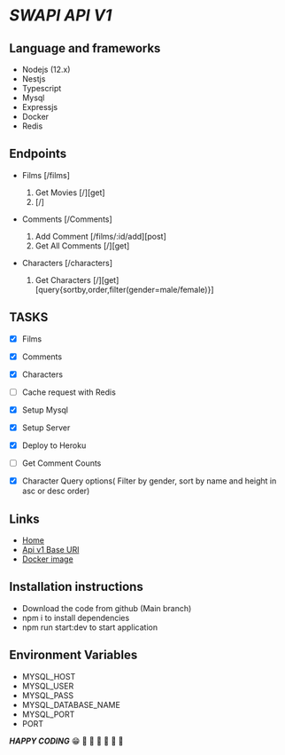 #  ***SWAPI API V1***
## Language and frameworks
- Nodejs (12.x)
- Nestjs
- Typescript
- Mysql
- Expressjs
- Docker
- Redis
## Endpoints
- Films [/films]
  1. Get Movies [/][get]
  2.  [/]
    
- Comments [/Comments]
  1. Add Comment [/films/:id/add][post]
  2. Get All Comments [/][get]
    
- Characters [/characters]
  1. Get Characters [/][get][query{sortby,order,filter(gender=male/female)}]

## TASKS
- [x] Films
- [x] Comments
- [x] Characters
- [ ] Cache request with Redis
- [x] Setup Mysql
- [x] Setup Server
- [x] Deploy to Heroku
- [ ] Get Comment Counts
- [x] Character Query options( Filter by gender, sort by name and height in asc or desc order)


## Links
- [Home](https://swapi-dev.herokuapp.com)
- [Api v1 Base URl](https://swapi-dev.herokuapp.com/api/v1)
- [Docker image](https://hub.docker.com/r/olajuwon/swapi-dev)

## Installation instructions
- Download the code from github (Main branch)
- npm i to install dependencies
- npm run start:dev to  start application

## Environment Variables
- MYSQL_HOST
- MYSQL_USER
- MYSQL_PASS
- MYSQL_DATABASE_NAME
- MYSQL_PORT
- PORT

***HAPPY CODING***
:grin:
:rocket: :rocket: :rocket: :rocket: :rocket: :rocket:
